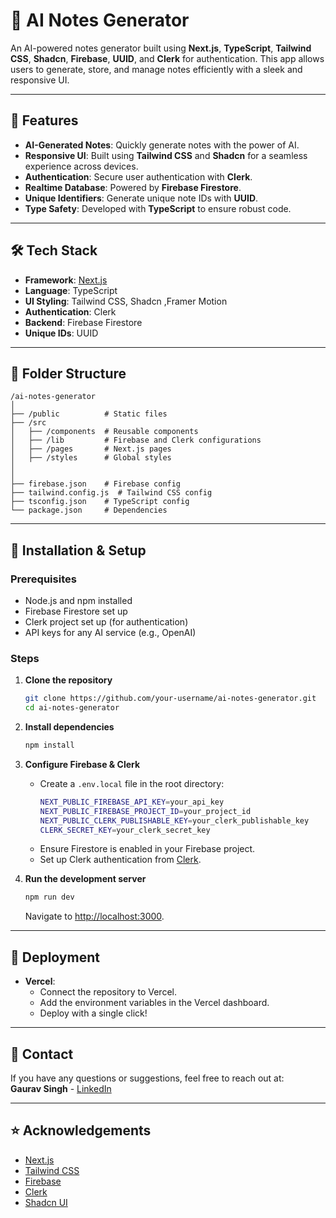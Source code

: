 
# 📝 AI Notes Generator  

An AI-powered notes generator built using **Next.js**, **TypeScript**, **Tailwind CSS**, **Shadcn**, **Firebase**, **UUID**, and **Clerk** for authentication. This app allows users to generate, store, and manage notes efficiently with a sleek and responsive UI.  

---

## 🚀 Features  
- **AI-Generated Notes**: Quickly generate notes with the power of AI.  
- **Responsive UI**: Built using **Tailwind CSS** and **Shadcn** for a seamless experience across devices.  
- **Authentication**: Secure user authentication with **Clerk**.  
- **Realtime Database**: Powered by **Firebase Firestore**.  
- **Unique Identifiers**: Generate unique note IDs with **UUID**.  
- **Type Safety**: Developed with **TypeScript** to ensure robust code.

---

## 🛠 Tech Stack  
- **Framework**: [Next.js](https://nextjs.org/)  
- **Language**: TypeScript  
- **UI Styling**: Tailwind CSS, Shadcn ,Framer Motion
- **Authentication**: Clerk  
- **Backend**: Firebase Firestore  
- **Unique IDs**: UUID

---

## 📂 Folder Structure  
```
/ai-notes-generator
│
├── /public          # Static files  
├── /src             
│   ├── /components  # Reusable components  
│   ├── /lib         # Firebase and Clerk configurations  
│   ├── /pages       # Next.js pages  
│   ├── /styles      # Global styles  
│   
│
├── firebase.json    # Firebase config  
├── tailwind.config.js  # Tailwind CSS config  
├── tsconfig.json    # TypeScript config  
└── package.json     # Dependencies
```

---

## 🔧 Installation & Setup  

### Prerequisites  
- Node.js and npm installed  
- Firebase Firestore set up  
- Clerk project set up (for authentication)  
- API keys for any AI service (e.g., OpenAI)

### Steps  

1. **Clone the repository**  
   ```bash
   git clone https://github.com/your-username/ai-notes-generator.git
   cd ai-notes-generator
   ```

2. **Install dependencies**  
   ```bash
   npm install
   ```

3. **Configure Firebase & Clerk**  
   - Create a `.env.local` file in the root directory:
     ```bash
     NEXT_PUBLIC_FIREBASE_API_KEY=your_api_key
     NEXT_PUBLIC_FIREBASE_PROJECT_ID=your_project_id
     NEXT_PUBLIC_CLERK_PUBLISHABLE_KEY=your_clerk_publishable_key
     CLERK_SECRET_KEY=your_clerk_secret_key
     ```
   - Ensure Firestore is enabled in your Firebase project.
   - Set up Clerk authentication from [Clerk](https://clerk.dev/).

4. **Run the development server**  
   ```bash
   npm run dev
   ```
   Navigate to [http://localhost:3000](http://localhost:3000).

---

## 🚀 Deployment  
- **Vercel**:  
  - Connect the repository to Vercel.  
  - Add the environment variables in the Vercel dashboard.  
  - Deploy with a single click!

---

## 💬 Contact  
If you have any questions or suggestions, feel free to reach out at:  
**Gaurav Singh** - [LinkedIn](https://www.linkedin.com/in/gaurav-singh-746916238/)  

---

## ⭐ Acknowledgements  
- [Next.js](https://nextjs.org/)  
- [Tailwind CSS](https://tailwindcss.com/)  
- [Firebase](https://firebase.google.com/)  
- [Clerk](https://clerk.dev/)  
- [Shadcn UI](https://shadcn.dev/)  

